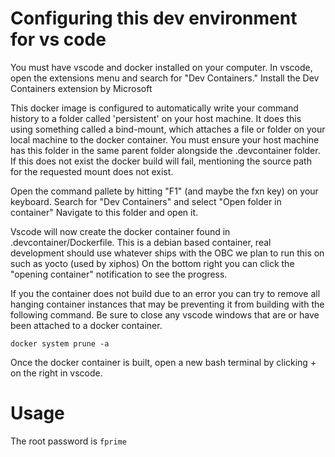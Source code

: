 # Configuring this dev environment for vs code

You must have vscode and docker installed on your computer.
In vscode, open the extensions menu and search for "Dev Containers." Install the Dev Containers extension by Microsoft

This docker image is configured to automatically write your command history to a folder called 'persistent' on your host machine. It does this using something called a bind-mount, which attaches a file or folder on your local machine to the docker container. You must ensure your host machine has this folder in the same parent folder alongside the .devcontainer folder. If this does not exist the docker build will fail, mentioning the source path for the requested mount does not exist. 

Open the command pallete by hitting "F1" (and maybe the fxn key) on your keyboard. 
Search for "Dev Containers" and select "Open folder in container"
Navigate to this folder and open it. 

Vscode will now create the docker container found in .devcontainer/Dockerfile. This is a debian based container, real development should use whatever ships with the OBC we plan to run this on such as yocto (used by xiphos)
On the bottom right you can click the "opening container" notification to see the progress. 

If you the container does not build due to an error you can try to remove all hanging container instances that may be preventing it from building with the following command. Be sure to  close any vscode windows that are or have been attached to a docker container. 
```
docker system prune -a
```

Once the docker container is built, open a new bash terminal by clicking + on the right in vscode.

# Usage

The root password is `fprime`

